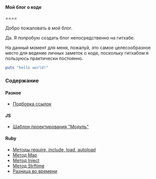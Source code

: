 #### Мой блог о коде
====

Добро пожаловать в мой блог.

Да. Я попробую создать блог непосредственно на гитхабе.

На данный момент для меня, пожалуй, это самое целесообразное место для ведение личных заметок о коде, поскольку гитхабом я пользуюсь практически постоянно.

```ruby
puts "hello world!"
```

### Содержание

#### Разное

* [Подборка ссылок](links.md)

#### JS

* [Шаблон проектирования "Модуль"](js_module_pattern.coffee)

#### Ruby

* [Методы require, include, load, autoload](require_include.md)
* [Метод Map](map.md)
* [Метод Inject](inject.md)
* [Метод Strftime](strftime.md)
* [Разница во времени](time_diff.md)
